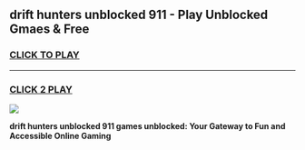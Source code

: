 
## drift hunters unblocked 911 - Play Unblocked Gmaes & Free
<h3>
<a href="https://news.freeplayer.one?title=drift_hunters_unblocked_911&ref=16F">CLICK TO PLAY</a></h3>
<hr>

<h3>
<a href="https://news.freeplayer.one?title=drift_hunters_unblocked_911&ref=16F">CLICK 2 PLAY</a>
  
</h3>

<a href="https://news.freeplayer.one?title=drift_hunters_unblocked_911&ref=16F/"><img src="https://clearcache.store/games.png"></a>


**drift hunters unblocked 911 games unblocked: Your Gateway to Fun and Accessible Online Gaming**

